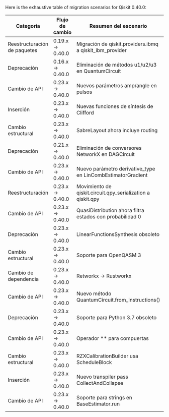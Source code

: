 Here is the exhaustive table of migration scenarios for Qiskit 0.40.0:

| Categoría | Flujo de cambio | Resumen del escenario | Ejemplo de código en versión de origen | Ejemplo de código en versión de destino | Grado de dificultad | Grado de afectación | Referencia |
|-----------|-----------------|-----------------------|----------------------------------------|-----------------------------------------|----------------------|----------------------|------------|
| Reestructuración de paquetes | 0.19.x → 0.40.0 | Migración de qiskit.providers.ibmq a qiskit_ibm_provider | `from qiskit.providers.ibmq import IBMQ` | `from qiskit_ibm_provider import IBMQ` | Moderada (cambio de import) | QSE (afecta conexión con backends) | [Qiskit 0.40 RN](https://docs.quantum.ibm.com/api/qiskit/release-notes/0.40) |
| Deprecación | 0.16.x → 0.40.0 | Eliminación de métodos u1/u2/u3 en QuantumCircuit | `qc.u1(theta, qubit)` | `qc.p(theta, qubit)` | Baja (sustitución directa) | QSE (sintaxis de compuertas) | [Qiskit 0.40 RN](https://docs.quantum.ibm.com/api/qiskit/release-notes/0.40) |
| Cambio de API | 0.23.x → 0.40.0 | Nuevos parámetros amp/angle en pulsos | `Gaussian(duration=100, sigma=20, amp=0.5j)` | `Gaussian(duration=100, sigma=20, amp=0.5, angle=np.pi/2)` | Moderada (requiere conversión) | QSE (calibración de pulsos) | [Qiskit 0.40 RN](https://docs.quantum.ibm.com/api/qiskit/release-notes/0.40) |
| Inserción | 0.23.x → 0.40.0 | Nuevas funciones de síntesis de Clifford |  | `synth_clifford_layers(clifford)` | Nula (nueva funcionalidad) | QSE (optimización) | [Qiskit 0.40 RN](https://docs.quantum.ibm.com/api/qiskit/release-notes/0.40) |
| Cambio estructural | 0.23.x → 0.40.0 | SabreLayout ahora incluye routing | `SabreLayout(coupling_map)` | `SabreLayout(coupling_map, skip_routing=True)` | Alta (cambio de comportamiento) | QSE (flujo de transpilación) | [Qiskit 0.40 RN](https://docs.quantum.ibm.com/api/qiskit/release-notes/0.40) |
| Deprecación | 0.21.x → 0.40.0 | Eliminación de conversores NetworkX en DAGCircuit | `dag.to_networkx()` | Usar rustworkx directamente | Moderada (cambio de librería) | SE (manejo de grafos) | [Qiskit 0.40 RN](https://docs.quantum.ibm.com/api/qiskit/release-notes/0.40) |
| Cambio de API | 0.23.x → 0.40.0 | Nuevo parámetro derivative_type en LinCombEstimatorGradient |  | `LinCombEstimatorGradient(derivative_type=DerivativeType.IMAG)` | Baja (parámetro opcional) | QSE (gradientes) | [Qiskit 0.40 RN](https://docs.quantum.ibm.com/api/qiskit/release-notes/0.40) |
| Reestructuración | 0.23.x → 0.40.0 | Movimiento de qiskit.circuit.qpy_serialization a qiskit.qpy | `from qiskit.circuit.qpy_serialization import dump` | `from qiskit.qpy import dump` | Baja (cambio de import) | SE (serialización) | [Qiskit 0.40 RN](https://docs.quantum.ibm.com/api/qiskit/release-notes/0.40) |
| Cambio de API | 0.23.x → 0.40.0 | QuasiDistribution ahora filtra estados con probabilidad 0 | `QuasiDistribution({"000": 0.5, "001": 0.5})` | `QuasiDistribution({"000": 0.5, "001": 0.5})` (implícito) | Baja (cambio interno) | QSE (post-procesamiento) | [Qiskit 0.40 RN](https://docs.quantum.ibm.com/api/qiskit/release-notes/0.40) |
| Deprecación | 0.23.x → 0.40.0 | LinearFunctionsSynthesis obsoleto | `LinearFunctionsSynthesis()` | `HighLevelSynthesis(HLSConfig(linear_function=[("default", {})])` | Moderada (cambio de clase) | QSE (transpilación) | [Qiskit 0.40 RN](https://docs.quantum.ibm.com/api/qiskit/release-notes/0.40) |
| Cambio estructural | 0.23.x → 0.40.0 | Soporte para OpenQASM 3 |  | `qasm3.loads("OPENQASM 3.0; include...")` | Nula (nueva funcionalidad) | QSE (interoperabilidad) | [Qiskit 0.40 RN](https://docs.quantum.ibm.com/api/qiskit/release-notes/0.40) |
| Cambio de dependencia | 0.23.x → 0.40.0 | Retworkx → Rustworkx | `import retworkx` | `import rustworkx` | Baja (alias mantenido) | SE (gestión de grafos) | [Qiskit 0.40 RN](https://docs.quantum.ibm.com/api/qiskit/release-notes/0.40) |
| Cambio de API | 0.23.x → 0.40.0 | Nuevo método QuantumCircuit.from_instructions() |  | `QuantumCircuit.from_instructions(instructions)` | Nula (nueva funcionalidad) | QSE (construcción de circuitos) | [Qiskit 0.40 RN](https://docs.quantum.ibm.com/api/qiskit/release-notes/0.40) |
| Deprecación | 0.23.x → 0.40.0 | Soporte para Python 3.7 obsoleto |  | Requiere Python ≥3.8 | Alta (requiere actualización) | SE (entorno de ejecución) | [Qiskit 0.40 RN](https://docs.quantum.ibm.com/api/qiskit/release-notes/0.40) |
| Cambio de API | 0.23.x → 0.40.0 | Operador ** para compuertas | `gate.power(0.5)` | `gate ** 0.5` | Baja (azúcar sintáctico) | QSE (operaciones cuánticas) | [Qiskit 0.40 RN](https://docs.quantum.ibm.com/api/qiskit/release-notes/0.40) |
| Cambio estructural | 0.23.x → 0.40.0 | RZXCalibrationBuilder usa ScheduleBlock | `RZXCalibrationBuilder(...)` | Mismo API pero con ScheduleBlock interno | Moderada (cambio interno) | QSE (calibración) | [Qiskit 0.40 RN](https://docs.quantum.ibm.com/api/qiskit/release-notes/0.40) |
| Inserción | 0.23.x → 0.40.0 | Nuevo transpiler pass CollectAndCollapse |  | `CollectAndCollapse(...)` | Nula (nueva funcionalidad) | QSE (optimización) | [Qiskit 0.40 RN](https://docs.quantum.ibm.com/api/qiskit/release-notes/0.40) |
| Cambio de API | 0.23.x → 0.40.0 | Soporte para strings en BaseEstimator.run | `observables=Pauli("Z")` | `observables="Z"` | Baja (nuevo formato) | QSE (primitivas) | [Qiskit 0.40 RN](https://docs.quantum.ibm.com/api/qiskit/release-notes/0.40) |